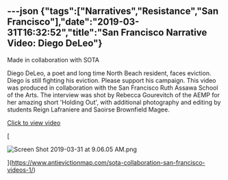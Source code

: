 ---json
{"tags":["Narratives","Resistance","San Francisco"],"date":"2019-03-31T16:32:52","title":"San Francisco Narrative Video: Diego DeLeo"}
---

Made in collaboration with SOTA

Diego DeLeo, a poet and long time North Beach resident, faces eviction. Diego is still fighting his eviction. Please support his campaign. This video was produced in collaboration with the San Francisco Ruth Assawa School of the Arts. The interview was shot by Rebecca Gourevitch of the AEMP for her amazing short 'Holding Out', with additional photography and editing by students Reign Lafraniere and Saoirse Brownfield Magee.

[Click to view video](https://www.antievictionmap.com/sota-collaboration-san-francisco-videos-1/)

[

![Screen Shot 2019-03-31 at 9.06.05 AM.png](https://images.squarespace-cdn.com/content/v1/52b7d7a6e4b0b3e376ac8ea2/1554049918404-BQ3WA6MXE1Z05AW2ZXDZ/ke17ZwdGBToddI8pDm48kB4ELJw3BpOhNVSYrd9MLjsUqsxRUqqbr1mOJYKfIPR7LoDQ9mXPOjoJoqy81S2I8N_N4V1vUb5AoIIIbLZhVYxCRW4BPu10St3TBAUQYVKcm-9mWbNwsmulLTtuiYaaGXcYTPn8m85Ea2-ixqTe6Hg0DM2aTsNl0sOMdF6vB1Bk/Screen+Shot+2019-03-31+at+9.06.05+AM.png)

](https://www.antievictionmap.com/sota-collaboration-san-francisco-videos-1/)